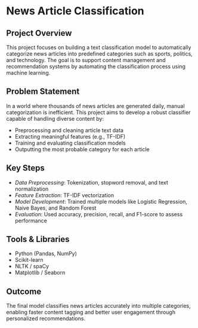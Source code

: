 # News Article Classification

## Project Overview
This project focuses on building a text classification model to automatically categorize news articles into predefined categories such as sports, politics, and technology. The goal is to support content management and recommendation systems by automating the classification process using machine learning.

## Problem Statement
In a world where thousands of news articles are generated daily, manual categorization is inefficient. This project aims to develop a robust classifier capable of handling diverse content by:

- Preprocessing and cleaning article text data
- Extracting meaningful features (e.g., TF-IDF)
- Training and evaluating classification models
- Outputting the most probable category for each article

## Key Steps

- *Data Preprocessing*: Tokenization, stopword removal, and text normalization
- *Feature Extraction*: TF-IDF vectorization
- *Model Development*: Trained multiple models like Logistic Regression, Naive Bayes, and Random Forest
- *Evaluation*: Used accuracy, precision, recall, and F1-score to assess performance

## Tools & Libraries

- Python (Pandas, NumPy)
- Scikit-learn
- NLTK / spaCy
- Matplotlib / Seaborn

## Outcome
The final model classifies news articles accurately into multiple categories, enabling faster content tagging and better user engagement through personalized recommendations.
